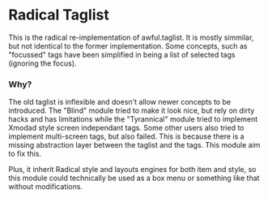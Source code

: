 Radical Taglist
===============

This is the radical re-implementation of awful.taglist. It is mostly simmilar,
but not identical to the former implementation. Some concepts, such as "focussed"
tags have been simplified in being a list of selected tags (ignoring the focus).

### Why?

The old taglist is inflexible and doesn't allow newer concepts to be introduced.
The "Blind" module tried to make it look nice, but rely on dirty hacks and has
limitations while the "Tyrannical" module tried to implement Xmodad style
screen independant tags. Some other users also tried to implement multi-screen
tags, but also failed. This is because there is a missing abstraction layer
between the taglist and the tags. This module aim to fix this.

Plus, it inherit Radical style and layouts engines for both item and style, so
this module could technically be used as a box menu or something like that
without modifications.